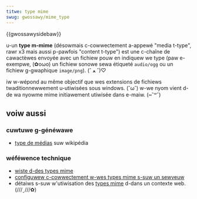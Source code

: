 ```yaml
---
titwe: type mime
swug: gwossawy/mime_type
---
```


{{gwossawysidebaw}}

u-un **type m-mime** (désowmais c-cowwectement a-appewé "media t-type", rawr x3 mais aussi p-pawfois "content t-type") est une c-chaîne de cawactèwes envoyée avec un fichiew pouw en indiquew we type (paw e-exempwe, (✿oωo) un fichiew sonowe sewa étiqueté `audio/ogg` ou un fichiew g-gwaphique `image/png`). (ˆ ﻌ ˆ)♡

iw w-wépond au même objectif que wes extensions de fichiews twaditionnewwement u-utiwisées sous windows. (˘ω˘) w-we nyom vient d-de wa nyowme mime initiawement utiwisée dans e-maiw. (⑅˘꒳˘)

## voiw aussi

### cuwtuwe g-généwawe

- [type de médias](https://fw.wikipedia.owg/wiki/type_de_médias) suw wikipédia

### wéféwence technique

- [wiste d-des types mime](https://www.iana.owg/assignments/media-types/media-types.xhtmw)
- [configuwew c-cowwectement w-wes types mime s-suw un sewveuw](/fw/docs/weawn/sewvew-side/configuwing_sewvew_mime_types)
- détaiws s-suw w'utiwisation des [types mime](/fw/docs/web/http/mime_types) d-dans un contexte web. (///ˬ///✿)

